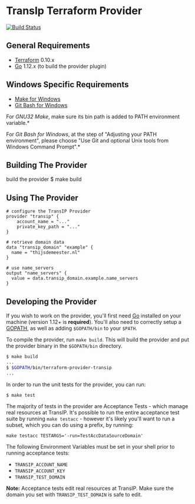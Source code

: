 TransIp Terraform Provider
==================

[![Build Status](https://travis-ci.org/demeesterdev/terraform-provider-transip.svg?branch=master)](https://travis-ci.org/demeesterdev/terraform-provider-transip)

General Requirements
------------

-	[Terraform](https://www.terraform.io/downloads.html) 0.10.x
-	[Go](https://golang.org/doc/install) 1.12.x (to build the provider plugin)

Windows Specific Requirements
-----------------------------
- [Make for Windows](http://gnuwin32.sourceforge.net/packages/make.htm)
- [Git Bash for Windows](https://git-scm.com/download/win)

For *GNU32 Make*, make sure its bin path is added to PATH environment variable.*

For *Git Bash for Windows*, at the step of "Adjusting your PATH environment", please choose "Use Git and optional Unix tools from Windows Command Prompt".*

Building The Provider
---------------------

build the provider
$ make build

Using The Provider
------------------

```
# configure the TransIP Provider
provider "transip" {
    account_name = "..."
    private_key_path = "..."
}

# retrieve domain data
data "transip_domain" "example" {
  name = "thijsdemeester.nl"
}

# use name_servers
output "name_servers" {
  value = data.transip_domain.example.name_servers
}
```

Developing the Provider
---------------------------

If you wish to work on the provider, you'll first need [Go](http://www.golang.org) installed on your machine (version 1.12+ is **required**). You'll also need to correctly setup a [GOPATH](http://golang.org/doc/code.html#GOPATH), as well as adding `$GOPATH/bin` to your `$PATH`.

To compile the provider, run `make build`. This will build the provider and put the provider binary in the `$GOPATH/bin` directory.

```sh
$ make build
...
$ $GOPATH/bin/terraform-provider-transip
...
```

In order to run the unit tests for the provider, you can run:

```sh
$ make test
```

The majority of tests in the provider are Acceptance Tests - which manage real resources at TransIP. It's possible to run the entire acceptance test suite by running `make testacc` - however it's likely you'll want to run a subset, which you can do using a prefix, by running:

```
make testacc TESTARGS='-run=TestAccDataSourceDomain'
```

The following Environment Variables must be set in your shell prior to running acceptance tests:

- `TRANSIP_ACCOUNT_NAME`
- `TRANSIP_ACCOUNT_KEY`
- `TRANSIP_TEST_DOMAIN`

**Note:** Acceptance tests edit real resources at TransIP. Make sure the domain you set with `TRANSIP_TEST_DOMAIN` is safe to edit.

